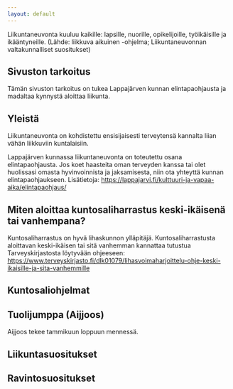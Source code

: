 ```yaml
---
layout: default
---
```


Liikuntaneuvonta kuuluu kaikille: lapsille, nuorille, opikelijoille, työikäisille ja ikääntyneille. (Lähde: liikkuva aikuinen -ohjelma; Liikuntaneuvonnan valtakunnalliset suositukset)

## Sivuston tarkoitus
Tämän sivuston tarkoitus on tukea Lappajärven kunnan elintapaohjausta ja madaltaa kynnystä aloittaa liikunta.

## Yleistä
Liikuntaneuvonta on kohdistettu ensisijaisesti terveytensä kannalta liian vähän liikkuviin kuntalaisiin.

Lappajärven kunnassa liikuntaneuvonta on toteutettu osana elintapaohjausta. Jos koet haasteita oman terveyden kanssa tai olet huolissasi omasta hyvinvoinnista ja jaksamisesta, niin ota yhteyttä kunnan elintapaohjaukseen. Lisätietoja: https://lappajarvi.fi/kulttuuri-ja-vapaa-aika/elintapaohjaus/

## Miten aloittaa kuntosaliharrastus keski-ikäisenä tai vanhempana?

Kuntosaliharrastus on hyvä lihaskunnon ylläpitäjä. Kuntosaliharrastusta aloittavan keski-ikäisen tai sitä vanhemman kannattaa tutustua Tarveyskirjastosta löytyvään ohjeeseen: https://www.terveyskirjasto.fi/dlk01079/lihasvoimaharjoittelu-ohje-keski-ikaisille-ja-sita-vanhemmille

## Kuntosaliohjelmat

## Tuolijumppa (Aijjoos)
Aijjoos tekee tammikuun loppuun mennessä.

## Liikuntasuositukset

## Ravintosuositukset




